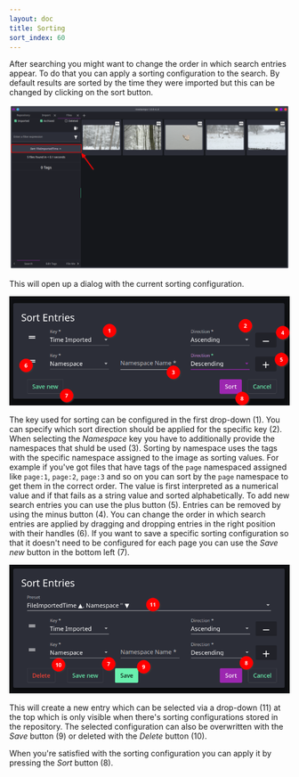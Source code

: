 ```yaml
---
layout: doc
title: Sorting
sort_index: 60
---
```


After searching you might want to change the order in which search entries appear.
To do that you can apply a sorting configuration to the search. By default
results are sorted by the time they were imported but this can be changed
by clicking on the sort button.

![](/assets/images/mediarepo-sort-button.png)

This will open up a dialog with the current sorting configuration.

![](/assets/images/sort-dialog.png)

The key used for sorting can be configured in the first drop-down (1). You can
specify which sort direction should be applied for the specific key (2). When selecting
the *Namespace* key you have to additionally provide the namespaces that shuld be used (3).
Sorting by namespace uses the tags with the specific namespace assigned to the image as
sorting values. For example if you've got files that have tags of the `page` namespaced
assigned like `page:1`, `page:2`, `page:3` and so on you can sort by the `page` namespace
to get them in the correct order. The value is first interpreted as a numerical value and
if that fails as a string value and sorted alphabetically.
To add new search entries you can use the plus button (5). Entries can be removed by using
the minus button (4).
You can change the order in which search entries are applied by dragging and dropping entries
in the right position with their handles (6). If you want to save a specific sorting configuration
so that it doesn't need to be configured for each page you can use the *Save new* button in the bottom left (7).

![](/assets/images/sort-dialog-preset.png)

This will create a new entry which can be selected via a drop-down (11) at the top which is only visible
when there's sorting configurations stored in the repository. The selected configuration can also be overwritten
with the *Save* button (9) or deleted with the *Delete* button (10).

When you're satisfied with the sorting configuration you can apply it by pressing the *Sort* button (8).
